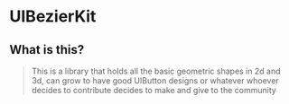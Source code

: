 # UIBezierKit 
## What is this?
> This is a library that holds all the basic geometric shapes in 2d and 3d, can grow to have good UIButton designs or whatever whoever decides to contribute decides to make and give to the community


